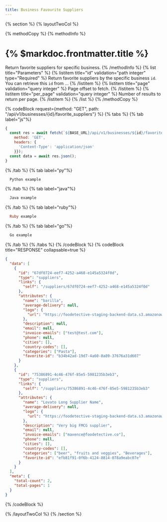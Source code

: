 ```yaml
---
title: Business Favourite Suppliers
---
```

{% section %}
{% layoutTwoCol %}

{% methodCopy %}
{% methodInfo %}
  # {% $markdoc.frontmatter.title %}
  Return favorite suppliers for specific business.
{% /methodInfo %}
{% list title="Parameters" %}
  {% listitem title="id" validation="path integer" type="Required" %}
  Return favorite suppliers by the specific business `id`. You can retrieve this `id` from ...
  {% /listitem %}
  {% listitem title="page" validation="query integer" %}
  Page offset to fetch.
  {% /listitem %}
  {% listitem title="per_page" validation="query integer" %}
  Number of results to return per page.
  {% /listitem %}
{% /list %}
{% /methodCopy %}

{% codeBlock request={method: "GET", path: "/api/v1/businesses/{id}/favorite_suppliers"} %}
{% tabs %}
  {% tab label="js"%}
  ```js
  {
    const res = await fetch(`${BASE_URL}/api/v1/businesses/${id}/favorite_suppliers`, {
      method: 'GET',
      headers: {
        'Content-Type': 'application/json'
      }});
    const data = await res.json();
  }
  ```
  {% /tab %}
  {% tab label="py"%}
  ```py
    Python example
  ```
  {% /tab %}
  {% tab label="java"%}
  ```java
    Java example
  ```
  {% /tab %}
  {% tab label="ruby"%}
  ```ruby
    Ruby example
  ```
  {% /tab %}
  {% tab label="go"%}
  ```go
    Go example
  ```
  {% /tab %}
{% /tabs %}
{% /codeBlock %}
{% codeBlock title="RESPONSE" collapsable=true %}
  ```json
  {
    "data": [
      {
        "id": "67df0724-eef7-4252-a468-e145a5324f0d",
        "type": "suppliers",
        "links": {
          "self": "/suppliers/67df0724-eef7-4252-a468-e145a5324f0d"
        },
        "attributes": {
          "name": "barilla",
          "average-delivery": null,
          "logo": {
            "url": "https://foodetective-staging-backend-data.s3.amazonaws.com/uploads/supplier/logo/67df0724-eef7-4252-a468-e145a5324f0d/2d88b1f0-a19b-4190-8b39-bac843e363b3.png"
          },
          "description": null,
          "email": null,
          "invoice-emails": ["test@test.com"],
          "phone": null,
          "cities": [],
          "country-codes": [],
          "categories": ["Pasta"],
          "favorite-id": "b34b42ad-19d7-4a60-8a89-37676a31d607"
        }
      },
      {
        "id": "75386891-4c46-476f-85e5-5981235b3eb3",
        "type": "suppliers",
        "links": {
          "self": "/suppliers/75386891-4c46-476f-85e5-5981235b3eb3"
        },
        "attributes": {
          "name": "Lovato Long Supplier Name",
          "average-delivery": null,
          "logo": {
            "url": "https://foodetective-staging-backend-data.s3.amazonaws.com/uploads/supplier/logo/75386891-4c46-476f-85e5-5981235b3eb3/54e61465-f620-480a-99f4-3a23c58096b9.png"
          },
          "description": "Very big FMCG supplier",
          "email": null,
          "invoice-emails": ["maxence@foodetective.co"],
          "phone": null,
          "cities": [],
          "country-codes": [],
          "categories": ["beer", "fruits and veggies", "Beverages"],
          "favorite-id": "efb81f91-0f6b-4124-8814-078a9eabc07e"
        }
      }
    ],
    "meta": {
      "total-count": 2,
      "total-pages": 1
    }
  }
  ```
{% /codeBlock %}

{% /layoutTwoCol %}
{% /section %}
